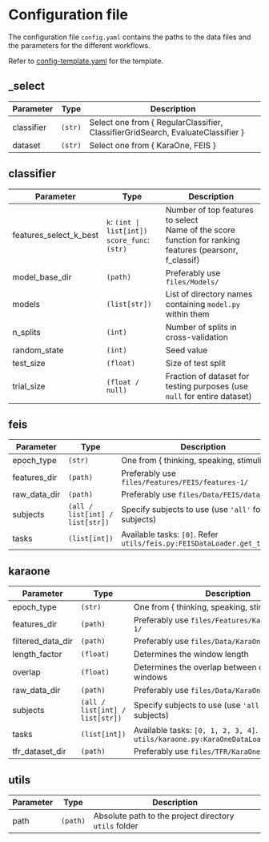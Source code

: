 # Configuration file

The configuration file `config.yaml` contains the paths to the data files and the parameters for the different workflows.

Refer to [config-template.yaml](config-template.yaml) for the template.

## _select

| Parameter  | Type    | Description                                                                     |
| ---------- | ------- | ------------------------------------------------------------------------------- |
| classifier | `(str)` | Select one from { RegularClassifier, ClassifierGridSearch, EvaluateClassifier } |
| dataset    | `(str)` | Select one from { KaraOne, FEIS }                                               |

## classifier

| Parameter              | Type                                                 | Description                                                                                                 |
| ---------------------- | ---------------------------------------------------- | ----------------------------------------------------------------------------------------------------------- |
| features_select_k_best | `k`: `(int \| list[int])` <br> `score_func`: `(str)` | Number of top features to select <br> Name of the score function for ranking features (pearsonr, f_classif) |
| model_base_dir         | `(path)`                                             | Preferably use `files/Models/`                                                                              |
| models                 | `(list[str])`                                        | List of directory names containing `model.py` within them                                                   |
| n_splits               | `(int)`                                              | Number of splits in cross-validation                                                                        |
| random_state           | `(int)`                                              | Seed value                                                                                                  |
| test_size              | `(float)`                                            | Size of test split                                                                                          |
| trial_size             | `(float / null)`                                     | Fraction of dataset for testing purposes (use `null` for entire dataset)                                    |

## feis

| Parameter    | Type                            | Description                                                              |
| ------------ | ------------------------------- | ------------------------------------------------------------------------ |
| epoch_type   | `(str)`                         | One from { thinking, speaking, stimuli }                                 |
| features_dir | `(path)`                        | Preferably use `files/Features/FEIS/features-1/`                         |
| raw_data_dir | `(path)`                        | Preferably use `files/Data/FEIS/data_eeg/`                               |
| subjects     | `(all / list[int] / list[str])` | Specify subjects to use (use `'all'` for all subjects)                   |
| tasks        | `(list[int])`                   | Available tasks: `[0]`. Refer `utils/feis.py:FEISDataLoader.get_task();` |

## karaone

| Parameter         | Type                            | Description                                                                                |
| ----------------- | ------------------------------- | ------------------------------------------------------------------------------------------ |
| epoch_type        | `(str)`                         | One from { thinking, speaking, stimuli, clearing }                                         |
| features_dir      | `(path)`                        | Preferably use `files/Features/KaraOne/features-1/`                                        |
| filtered_data_dir | `(path)`                        | Preferably use `files/Data/KaraOne/EEG_data-1/`                                            |
| length_factor     | `(float)`                       | Determines the window length                                                               |
| overlap           | `(float)`                       | Determines the overlap between consecutive windows                                         |
| raw_data_dir      | `(path)`                        | Preferably use `files/Data/KaraOne/EEG_raw/`                                               |
| subjects          | `(all / list[int] / list[str])` | Specify subjects to use (use `'all'` for all subjects)                                     |
| tasks             | `(list[int])`                   | Available tasks: `[0, 1, 2, 3, 4]`. Refer `utils/karaone.py:KaraOneDataLoader.get_task();` |
| tfr_dataset_dir   | `(path)`                        | Preferably use `files/TFR/KaraOne/tfr_ds-1/`                                               |

## utils

| Parameter | Type     | Description                                           |
| --------- | -------- | ----------------------------------------------------- |
| path      | `(path)` | Absolute path to the project directory `utils` folder |
